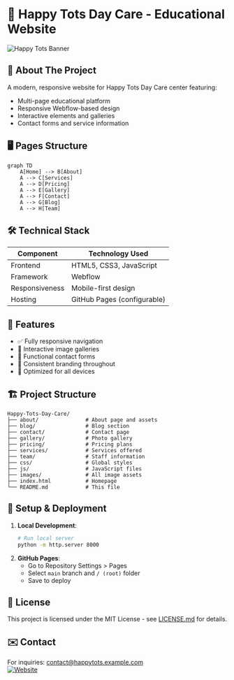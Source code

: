 # 🧸 Happy Tots Day Care - Educational Website

![Happy Tots Banner](https://via.placeholder.com/1200x400/FFD166/FFFFFF?text=Happy+Tots+Day+Care)

## 🌟 About The Project
A modern, responsive website for Happy Tots Day Care center featuring:
- Multi-page educational platform
- Responsive Webflow-based design
- Interactive elements and galleries
- Contact forms and service information

## 🖥️ Pages Structure
```mermaid
graph TD
    A[Home] --> B[About]
    A --> C[Services]
    A --> D[Pricing]
    A --> E[Gallery]
    A --> F[Contact]
    A --> G[Blog]
    A --> H[Team]
```

## 🛠️ Technical Stack
| Component       | Technology Used |
|-----------------|-----------------|
| Frontend        | HTML5, CSS3, JavaScript |
| Framework       | Webflow         |
| Responsiveness  | Mobile-first design |
| Hosting         | GitHub Pages (configurable) |

## 🚀 Features
- ✅ Fully responsive navigation
- 📸 Interactive image galleries
- 📝 Functional contact forms
- 🎨 Consistent branding throughout
- 📱 Optimized for all devices

## 🏗️ Project Structure
```
Happy-Tots-Day-Care/
├── about/               # About page and assets
├── blog/                # Blog section
├── contact/             # Contact page
├── gallery/             # Photo gallery
├── pricing/             # Pricing plans
├── services/            # Services offered
├── team/                # Staff information
├── css/                 # Global styles
├── js/                  # JavaScript files
├── images/              # All image assets
├── index.html           # Homepage
└── README.md            # This file
```

## 🧰 Setup & Deployment
1. **Local Development**:
   ```bash
   # Run local server
   python -m http.server 8000
   ```
2. **GitHub Pages**:
   - Go to Repository Settings > Pages
   - Select `main` branch and `/ (root)` folder
   - Save to deploy

## 📜 License
This project is licensed under the MIT License - see [LICENSE.md](LICENSE.md) for details.

## ✉️ Contact
For inquiries: contact@happytots.example.com  
[![Website](https://img.shields.io/badge/Visit-HappyTotsDayCare-blue)](https://dualnova-labs.github.io/Happy-Tots-Day-Care/)